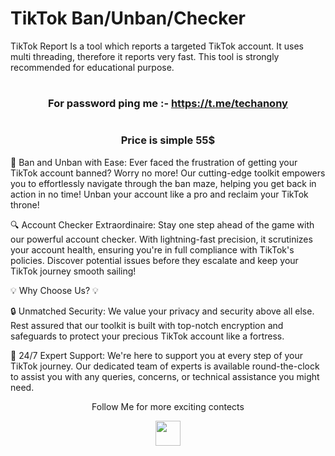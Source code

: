 # TikTok Ban/Unban/Checker

TikTok Report Is a tool which reports a targeted TikTok account. 
It uses multi threading, therefore it reports very fast. 
This tool is strongly recommended for educational purpose.


# <h3 align="center">For password ping me :- https://t.me/techanony</h3>

# <h3 align="center">Price is simple 55$</h3>

🚀 Ban and Unban with Ease: Ever faced the frustration of getting your TikTok account banned? Worry no more! Our cutting-edge toolkit empowers you to effortlessly navigate through the ban maze, helping you get back in action in no time! Unban your account like a pro and reclaim your TikTok throne!

🔍 Account Checker Extraordinaire: Stay one step ahead of the game with our powerful account checker. With lightning-fast precision, it scrutinizes your account health, ensuring you're in full compliance with TikTok's policies. Discover potential issues before they escalate and keep your TikTok journey smooth sailing!

💡 Why Choose Us? 💡

🔒 Unmatched Security: We value your privacy and security above all else. Rest assured that our toolkit is built with top-notch encryption and safeguards to protect your precious TikTok account like a fortress.

💬 24/7 Expert Support: We're here to support you at every step of your TikTok journey. Our dedicated team of experts is available round-the-clock to assist you with any queries, concerns, or technical assistance you might need.

<p align="center">
  Follow Me for more exciting contects
</p>
<p align="center">
  <a href="https://youtu.be/IdnJpG_A004">
    <img src="https://www.iconsdb.com/icons/preview/red/youtube-4-xxl.png" width="40" height="40">
  </a>
</p>
